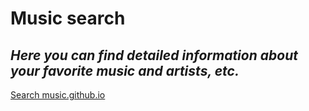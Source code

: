 # Music search
## _Here you can find detailed information about your favorite music and artists, etc._

[Search music.github.io](https://garryvar.github.io/music-searching.github.io/)
